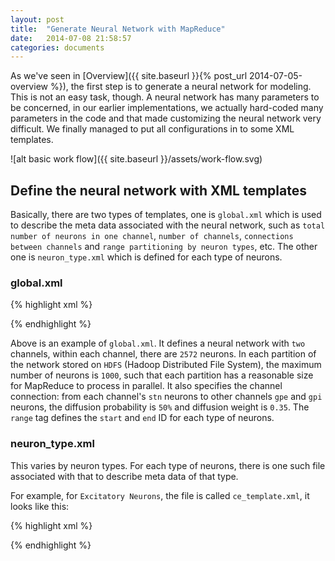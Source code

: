 ```yaml
---
layout: post
title:  "Generate Neural Network with MapReduce"
date:   2014-07-08 21:58:57
categories: documents
---
```


As we've seen in [Overview]({{ site.baseurl }}{% post_url 2014-07-05-overview %}), 
the first step is to generate a neural network for modeling. This is
not an easy task, though. A neural network has many parameters to be
concerned, in our earlier implementations, we actually hard-coded many
parameters in the code and that made customizing the neural network
very difficult. We finally managed to put all configurations in to
some XML templates. 

![alt basic work flow]({{ site.baseurl }}/assets/work-flow.svg)

## Define the neural network with XML templates

Basically, there are two types of templates, one is `global.xml` which
is used to describe the meta data associated with the neural network,
such as `total number of neurons in one channel`, `number of
channels`, `connections between channels` and `range partitioning by
neuron types`, etc. The other one is `neuron_type.xml` which is
defined for each type of neurons.

### global.xml

{% highlight xml %}
<!-- total number of neurons, number of channels, maximum number of -->
<!-- neurons in each partition -->
<global total="2572" channel="2" unit="1000">
  <!-- how channels are connected -->
  <channel_connection from="stn" diffuse_prob="0.5" diffuse_weight="0.35">
    <to type="gpe"></to>
    <to type="gpi"></to>
  </channel_connection>

  <!-- range partitioning of channel 1 -->
  <range type="ce" start="1" end="800" />
  <range type="ci" start="801" end="1000" />
  <range type="tc" start="1001" end="1011" />
  <range type="stn" start="1012" end="1031" />
  <range type="strd1" start="1032" end="1989" />
  <range type="strd2" start="1990" end="2468" />
  <range type="gpe" start="2469" end="2528" />
  <range type="gpi" start="2529" end="2572" />
</global>
{% endhighlight %}

Above is an example of `global.xml`. It defines a neural network with
`two` channels, within each channel, there are `2572` neurons. In each
partition of the network stored on `HDFS` (Hadoop Distributed File
System), the maximum number of neurons is `1000`, such that each
partition has a reasonable size for MapReduce to process in
parallel. It also specifies the channel connection: from each
channel's `stn` neurons to other channels `gpe` and `gpi` neurons, the
diffusion probability is `50%` and diffusion weight is `0.35`. The
`range` tag defines the `start` and `end` ID for each type of neurons.

### neuron_type.xml

This varies by neuron types. For each type of neurons, there is one
such file associated with that to describe meta data of that type.

For example, for `Excitatory Neurons`, the file is called
`ce_template.xml`, it looks like this:

{% highlight xml %}
<!-- A partition of the neural network, the partition contains "ce" -->
<!-- neurons -->
<partition>
  <!-- Description of the neurons inside the partition -->
  <!-- start_id and end_id will be filled by Python parser -->
  <neuron type="ce" start_id="xxx" end_id="yyy" potential="65">
    <!-- a = factor1 + factor2 * random_number(0~1) -->
    <parameter name="a" factor1="0.02" factor2="0" />
    <!-- b = factor1 - factor2 * random_number(0~1) -->
    <parameter name="b" factor1="0.2" factor2="0" />
    <!-- c = factor1 + factor2 * random_number(0~1)^2 -->
    <parameter name="c" factor1="-65" factor2="15" />
    <!-- d = factor1 - factor2 * random_number(0~1)^2 -->
    <parameter name="d" factor1="8" factor2="6" />
  </neuron>

  <connection>
    <!-- Describes types of neurons "ce" connects to, these are
	 outgoing connection -->
    <to type="ce" probability="1" strength="0.5" />
    <to type="ci" probability="1" strength="0.5" />
    <to type="stn" probability="0.25" strength="0.25" />
    <to type="strd1" probability="0.5"
	strength="0.2" />
    <to type="strd2" probability="0.5" strength="0.2" />
  </connection>

</partition>
{% endhighlight %}

